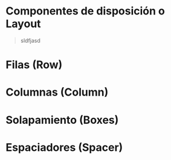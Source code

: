 # Componentes de disposición o Layout

> sldfjasd


# Filas (Row)

# Columnas (Column)

# Solapamiento (Boxes)

# Espaciadores (Spacer)


